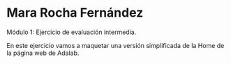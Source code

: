 # Mara Rocha Fernández

Módulo 1: Ejercicio de evaluación intermedia.

En este ejercicio vamos a maquetar una versión simplificada de la Home de la página web de Adalab.
